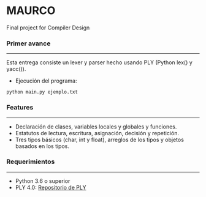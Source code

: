 # MAURCO
Final project for Compiler Design 

### Primer avance
---
Esta entrega consiste un lexer y parser hecho usando PLY (Python lex() y yacc()).
- Ejecución del programa:
``` 
python main.py ejemplo.txt
```


### Features
---
- Declaración de clases, variables locales y globales y funciones.
- Estatutos de lectura, escritura, asignación, decisión y repetición.
- Tres tipos básicos (char, int y float), arreglos de los tipos y objetos basados en los tipos. 

### Requerimientos
---
- Python 3.6 o superior
- PLY 4.0: [Repositorio de PLY](https://github.com/dabeaz/ply)
